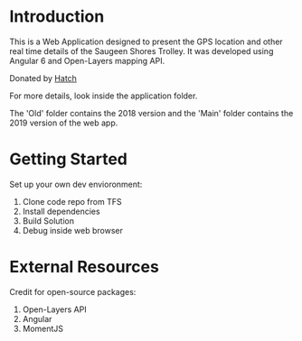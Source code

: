 # Introduction
This is a Web Application designed to present the GPS location and other real time details of the Saugeen Shores Trolley. It was developed using Angular 6 and Open-Layers mapping API.

Donated by [Hatch](https://www.hatch.com/)

For more details, look inside the application folder.

The 'Old' folder contains the 2018 version and the 'Main' folder contains the 2019 version of the web app. 

# Getting Started
Set up your own dev envioronment:
1.	Clone code repo from TFS
2.	Install dependencies
3.	Build Solution
4.	Debug inside web browser

# External Resources
Credit for open-source packages:
1. Open-Layers API
2. Angular
3. MomentJS
